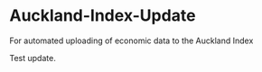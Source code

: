 # Auckland-Index-Update
For automated uploading of economic data to the Auckland Index

Test update.
